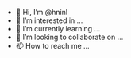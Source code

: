 - 👋 Hi, I’m @hninl
- 👀 I’m interested in ...
- 🌱 I’m currently learning ...
- 💞️ I’m looking to collaborate on ...
- 📫 How to reach me ...

<!---
hninl/hninl is a ✨ special ✨ repository because its `README.md` (this file) appears on your GitHub profile.
You can click the Preview link to take a look at your changes.
--->
